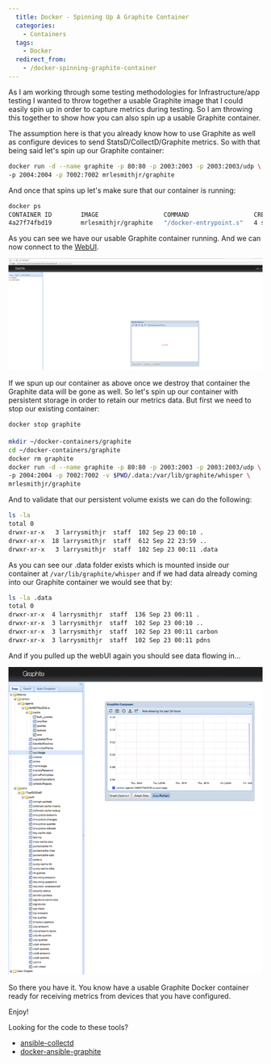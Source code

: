 ```yaml
---
  title: Docker - Spinning Up A Graphite Container
  categories:
    - Containers
  tags:
    - Docker
  redirect_from:
    - /docker-spinning-graphite-container
---
```


As I am working through some testing methodologies for
Infrastructure/app testing I wanted to throw together a usable Graphite image
that I could easily spin up in order to capture metrics during testing. So I am
throwing this together to show how you can also spin up a usable Graphite container.

The assumption here is that you already know how to use Graphite as well as
configure devices to send StatsD/CollectD/Graphite metrics. So with that being
said let's spin up our Graphite container:

```bash
docker run -d --name graphite -p 80:80 -p 2003:2003 -p 2003:2003/udp \
-p 2004:2004 -p 7002:7002 mrlesmithjr/graphite
```

And once that spins up let's make sure that our container is running:

```bash
docker ps
CONTAINER ID        IMAGE                  COMMAND                  CREATED             STATUS              PORTS                                                                                                           NAMES
4a27f74fbd19        mrlesmithjr/graphite   "/docker-entrypoint.s"   4 seconds ago       Up 2 seconds        0.0.0.0:80->80/tcp, 0.0.0.0:2003-2004->2003-2004/tcp, 0.0.0.0:7002->7002/tcp, 443/tcp, 0.0.0.0:2003->2003/udp   graphite
```

As you can see we have our usable Graphite container running. And we can
now connect to the [WebUI](http://IPorHostName).

![screen-shot-2016-09-22-at-11-59-35-pm](../../assets/Screen-Shot-2016-09-22-at-11.59.35-PM-1024x451.png)

If we spun up our container as above once we destroy that container the Graphite
data will be gone as well. So let's spin up our container with persistent storage
in order to retain our metrics data. But first we need to stop our existing
container:

```bash
docker stop graphite

mkdir ~/docker-containers/graphite
cd ~/docker-containers/graphite
docker rm graphite
docker run -d --name graphite -p 80:80 -p 2003:2003 -p 2003:2003/udp \
-p 2004:2004 -p 7002:7002 -v $PWD/.data:/var/lib/graphite/whisper \
mrlesmithjr/graphite
```

And to validate that our persistent volume exists we can do the
following:

```bash
ls -la
total 0
drwxr-xr-x   3 larrysmithjr  staff  102 Sep 23 00:10 .
drwxr-xr-x  18 larrysmithjr  staff  612 Sep 22 23:59 ..
drwxr-xr-x   3 larrysmithjr  staff  102 Sep 23 00:11 .data
```

As you can see our .data folder exists which is mounted inside our container at
`/var/lib/graphite/whisper` and if we had data already coming into our Graphite
container we would see that by:

```bash
ls -la .data
total 0
drwxr-xr-x  4 larrysmithjr  staff  136 Sep 23 00:11 .
drwxr-xr-x  3 larrysmithjr  staff  102 Sep 23 00:10 ..
drwxr-xr-x  3 larrysmithjr  staff  102 Sep 23 00:11 carbon
drwxr-xr-x  3 larrysmithjr  staff  102 Sep 23 00:11 pdns
```

And if you pulled up the webUI again you should see data flowing in...

![screen-shot-2016-09-23-at-12-16-35-am](../../assets/Screen-Shot-2016-09-23-at-12.16.35-AM-846x1024.png)

So there you have it. You know have a usable Graphite Docker container ready for
receiving metrics from devices that you have configured.

Enjoy!

Looking for the code to these tools?

-   [ansible-collectd](https://github.com/mrlesmithjr/ansible-collectd)
-   [docker-ansible-graphite](https://github.com/mrlesmithjr/docker-ansible-graphite)
